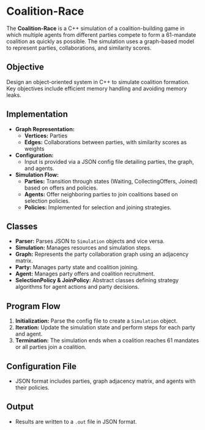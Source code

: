 # Coalition-Race

The **Coalition-Race** is a C++ simulation of a coalition-building game in which multiple agents from different parties compete to form a 61-mandate coalition as quickly as possible. The simulation uses a graph-based model to represent parties, collaborations, and similarity scores.

## Objective

Design an object-oriented system in C++ to simulate coalition formation. Key objectives include efficient memory handling and avoiding memory leaks.

## Implementation

* **Graph Representation:**
   * **Vertices:** Parties
   * **Edges:** Collaborations between parties, with similarity scores as weights
* **Configuration:**
   * Input is provided via a JSON config file detailing parties, the graph, and agents.
* **Simulation Flow:**
   * **Parties:** Transition through states (Waiting, CollectingOffers, Joined) based on offers and policies.
   * **Agents:** Offer neighboring parties to join coalitions based on selection policies.
   * **Policies:** Implemented for selection and joining strategies.

## Classes

* **Parser:** Parses JSON to `Simulation` objects and vice versa.
* **Simulation:** Manages resources and simulation steps.
* **Graph:** Represents the party collaboration graph using an adjacency matrix.
* **Party:** Manages party state and coalition joining.
* **Agent:** Manages party offers and coalition recruitment.
* **SelectionPolicy & JoinPolicy:** Abstract classes defining strategy algorithms for agent actions and party decisions.

## Program Flow

1. **Initialization:** Parse the config file to create a `Simulation` object.
2. **Iteration:** Update the simulation state and perform steps for each party and agent.
3. **Termination:** The simulation ends when a coalition reaches 61 mandates or all parties join a coalition.

## Configuration File

* JSON format includes parties, graph adjacency matrix, and agents with their policies.

## Output

* Results are written to a `.out` file in JSON format.

